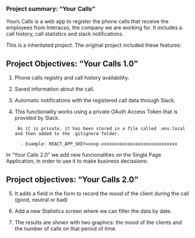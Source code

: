 
### Project summary: “Your Calls”

Yours Calls is a web app to register the phone calls that receive the employees from Interacso, the company we are working for. It includes a call history, call statistics and slack notifications. 

This is a inheritated project. The original project included these features:

## Project Objectives: “Your Calls 1.0”

1. Phone calls registry and call history availability.

2. Saved information about the call.

3. Automatic notifications with the registered call data through Slack.

4. This functionality works using a private OAuth Access Token that is provided by Slack. 
        
        As it is private, it has been stored in a file called .env.local and then added to the .gitignore folder. 

         - Example: REACT_APP_SKEY=xoxp-xxxxxxxxxxxxxxxxxxxxxxxxxxxxx


In “Your Calls 2.0” we add new funcionalities on the Single Page Application, in order to use it to make business decissions:

## Project objectives: “Your Calls 2.0”

5. It adds a field in the form to record the mood of the client during the call (good, neutral or bad)

6. Add a new Statistics screen where we can filter the data by date.

7. The results are shown with two graphics: the mood of the clients and the number of calls on that period of time.
















